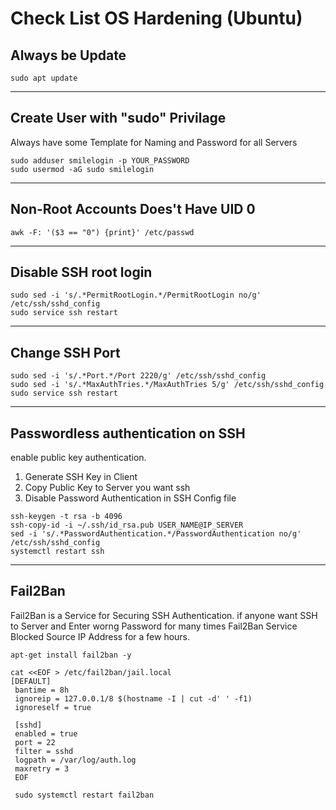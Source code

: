 
# Check List OS Hardening (Ubuntu)

 ## Always be Update

```
sudo apt update
```
---
 ## Create User with "sudo" Privilage

Always have some Template for Naming and Password for all Servers

```
sudo adduser smilelogin -p YOUR_PASSWORD
sudo usermod -aG sudo smilelogin
```
---
## Non-Root Accounts Does't Have UID 0

```
awk -F: '($3 == "0") {print}' /etc/passwd
```


---
 ## Disable SSH root login 

```
sudo sed -i 's/.*PermitRootLogin.*/PermitRootLogin no/g' /etc/ssh/sshd_config
sudo service ssh restart
```
---
 ## Change SSH Port

```
sudo sed -i 's/.*Port.*/Port 2220/g' /etc/ssh/sshd_config
sudo sed -i 's/.*MaxAuthTries.*/MaxAuthTries 5/g' /etc/ssh/sshd_config
sudo service ssh restart
```
---
 ## Passwordless authentication on SSH
enable public key authentication.

1. Generate SSH Key in Client
2. Copy Public Key to Server you want ssh 
3. Disable Password Authentication in SSH Config file

```
ssh-keygen -t rsa -b 4096
ssh-copy-id -i ~/.ssh/id_rsa.pub USER_NAME@IP_SERVER
sed -i 's/.*PasswordAuthentication.*/PasswordAuthentication no/g' /etc/ssh/sshd_config
systemctl restart ssh
```
---
 ## Fail2Ban
Fail2Ban is a Service for Securing SSH Authentication. if anyone want SSH to Server and Enter worng Password for many times Fail2Ban Service Blocked Source IP Address for a few hours.
```
apt-get install fail2ban -y

cat <<EOF > /etc/fail2ban/jail.local
[DEFAULT]
 bantime = 8h
 ignoreip = 127.0.0.1/8 $(hostname -I | cut -d' ' -f1)
 ignoreself = true

 [sshd]
 enabled = true
 port = 22
 filter = sshd
 logpath = /var/log/auth.log
 maxretry = 3
 EOF
 
 sudo systemctl restart fail2ban
```
